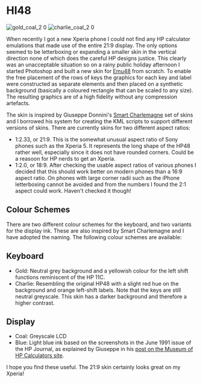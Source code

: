 # HI48
![gold_coal_2 0](https://github.com/user-attachments/assets/ac82eac0-ab43-4e02-a61d-31b594579b8f)
![charlie_coal_2 0](https://github.com/user-attachments/assets/aa00cf20-b502-421d-9651-4058e2d446b7)



When recently I got a new Xperia phone I could not find any HP calculator emulations that made use of the entire 21:9 display. The only options seemed to be letterboxing or expanding a smaller skin in the vertical direction none of which does the careful HP designs justice. This clearly was an unacceptable situation so on a rainy public holiday afternoon I started Photoshop and built a new skin for [Emu48](https://github.com/dgis/emu48android) from scratch. To enable the free placement of the rows of keys the graphics for each key and label were constructed as separate elements and then placed on a synthetic background (basically a coloured rectangle that can be scaled to any size). The resulting graphics are of a high fidelity without any compression artefacts.

The skin is inspired by Giuseppe Donnini's [Smart Charlemagne](https://www.hpmuseum.org/forum/thread-14197.html) set of skins and I borrowed his system for creating the KML scripts to support different versions of skins. There are currently skins for two different aspect ratios:

- 1:2.33, or 21:9. This is the somewhat unusual aspect ratio of Sony phones such as the Xperia 5. It represents the long shape of the HP48 rather well, especially since it does not have rounded corners. Could be a reasoon for HP nerds to get an Xperia.
- 1:2.0, or 18:9. After checking the usable aspect ratios of various phones I decided that this should work better on modern phones than a 16:9 aspect ratio. On phones with large corner radii such as the iPhone letterboxing cannot be avoided and from the numbers I found the 2:1 aspect could work. Haven't checked it though!

## Colour Schemes
There are two different colour schemes for the keyboard, and two variants for the display ink. These are also inspired by Smart Charlemagne and I have adopted the naming. The following colour schemes are available:

## Keyboard
- Gold: Neutral grey background and a yellowish colour for the left shift functions reminiscent of the HP 11C.
- Charlie: Resembling the original HP48 with a slight red hue on the background and orange left-shift labels. Note that the keys are still neutral greyscale. This skin has a darker background and therefore a higher contrast.

## Display
- Coal: Greyscale LCD
- Blue: Light blue ink based on the screenshots in the June 1991 issue of the HP Journal, as explained by Giuseppe in his [post on the Museum of HP Calculators site](https://www.hpmuseum.org/forum/thread-14199.html).

I hope you find these useful. The 21:9 skin certainly looks great on my Xperia!
